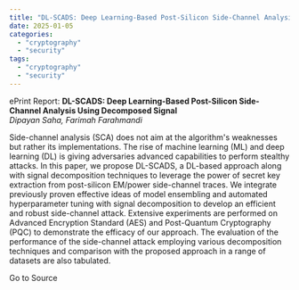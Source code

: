 ```yaml
---
title: "DL-SCADS: Deep Learning-Based Post-Silicon Side-Channel Analysis Using Decomposed Signal"
date: 2025-01-05
categories: 
  - "cryptography"
  - "security"
tags: 
  - "cryptography"
  - "security"
---
```


ePrint Report: **DL-SCADS: Deep Learning-Based Post-Silicon Side-Channel Analysis Using Decomposed Signal**  
_Dipayan Saha, Farimah Farahmandi_

Side-channel analysis (SCA) does not aim at the algorithm's weaknesses but rather its implementations. The rise of machine learning (ML) and deep learning (DL) is giving adversaries advanced capabilities to perform stealthy attacks. In this paper, we propose DL-SCADS, a DL-based approach along with signal decomposition techniques to leverage the power of secret key extraction from post-silicon EM/power side-channel traces. We integrate previously proven effective ideas of model ensembling and automated hyperparameter tuning with signal decomposition to develop an efficient and robust side-channel attack. Extensive experiments are performed on Advanced Encryption Standard (AES) and Post-Quantum Cryptography (PQC) to demonstrate the efficacy of our approach. The evaluation of the performance of the side-channel attack employing various decomposition techniques and comparison with the proposed approach in a range of datasets are also tabulated.

Go to Source
